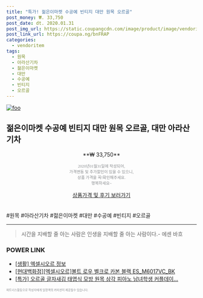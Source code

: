 ```yaml
--- 
title: "특가! 젊은이마켓 수공예 빈티지 대만 원목 오르골" 
post_money: ₩. 33,750 
post_date: dt. 2020.01.31 
post_img_url: https://static.coupangcdn.com/image/product/image/vendoritem/2018/12/10/3756363104/1940e1e0-e814-4781-8c43-a1aba5e4568d.jpg 
post_link_url: https://coupa.ng/bnFRAP 
categories: 
  - vendoritem 
tags: 
  - 원목 
  - 아라산기차 
  - 젊은이마켓 
  - 대만 
  - 수공예 
  - 빈티지 
  - 오르골 
--- 
```

[![foo](https://static.coupangcdn.com/image/product/image/vendoritem/2018/12/10/3756363104/1940e1e0-e814-4781-8c43-a1aba5e4568d.jpg)](https://coupa.ng/bnFRAP) 

## 젊은이마켓 수공예 빈티지 대만 원목 오르골, 대만 아라산기차 
<p style="text-align: center;">**₩ 33,750**</p> 
<p style="text-align: center;"><span style="color: #898c8f; font-family: Georgia,Times,serif; font-size: 0.75em;">2020년01월31일에 작성되어, <br>가격변동 및 추가할인이 있을 수 있으니,<br> 상품 가격을 꼭!확인해주세요.<br>행복하세요~</span> 
</p>	 
<div markdown="0" style="text-align: center;"><a href="https://coupa.ng/bnFRAP" class="btn btn--success">상품가격 및 후기 보러가기</a></div> 
<br><br> 
  #원목 #아라산기차 #젊은이마켓 #대만 #수공예 #빈티지 #오르골 
<hr> 

> 시간을 지배할 줄 아는 사람은 인생을 지배할 줄 아는 사람이다.- 에센 바흐  


### POWER LINK

* <a href="https://blog.naver.com/sakai111/221759863044" target="_blank"> [생활] 엑셀시오르 정보 </a>
* <a href="https://blog.naver.com/sakai111/221784671942" target="_blank">[현대백화점][엑셀시오르]볼트 로우 벨크로 카본 블랙 ES_M6017VC_BK</a>
* <a href="https://blog.naver.com/sakai111/221789990951" target="_blank">[특가] 오르골 글자새김 태엽식 모방 원목 삼각 피아노 남녀학생 커플데이...</a>

<span style="color: #898c8f; font-family: Georgia,Times,serif; font-size: 0.55em;">파트너스활동으로 작성자에게 일정액의 커미션이 제공될수 있습니다.</span> 
